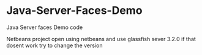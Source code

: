 # Java-Server-Faces-Demo
Java Server faces Demo code

Netbeans project open using netbeans and use glassfish sever 3.2.0 if that dosent work try to change the version
